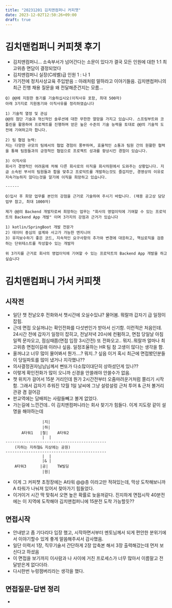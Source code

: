 ```yaml
---
title: "20231201 김치맨컴퍼니 커피챗"
date: 2023-12-02T12:50:26+09:00
draft: true
---
```


# 김치맨컴퍼니 커피챗 후기
- 김치맨컴퍼니... 소속부서가 넘어간다는 소문이 있다가 결국 모든 인원에 대한 1:1 최고위층 면담이 결정되었다
- 김치맨컴퍼니 실장(C레벨)급 인원 1 : 나 1
- 가기전에 정치사상교육 주입받음 :: 아래처럼 말하라고 이야기들음. 김치맨컴퍼니의 최근 진행 채용 질문을 왜 전달해준건지는 모름...
```
Q) @@에 지원한 동기를 기술하십시오(이직사유 포함, 최대 500자)
아래 3가지로 지원동기와 이직사유를 정리하였습니다

1) 기술적 열정 및 관심
@@의 첨단 기술과 혁신적인 솔루션에 대한 무한한 열망을 가지고 있습니다. 스프링부트와 코틀린을 활용하여 프로젝트를 진행하며 얻은 높은 수준의 기술 능력을 토대로 @@의 기술적 도전에 기여하고자 합니다.

2) 팀 협업 능력:
저는 다양한 규모의 팀에서의 협업 경험이 풍부하며, 효율적인 소통과 팀원 간의 원활한 협력을 통해 팀원들과의 긍정적인 협업으로 프로젝트 성과를 향상시킨 경험이 있습니다.

3) 이직사유
회사가 경영적인 어려움에 처해 다른 회사로의 이직을 회사차원에서 도와주는 상황입니다. 지금 소속된 부서의 팀원들과 합을 맞추고 프로덕트를 개발하는것도 즐겁지만, 경영상의 이유로 지속가능하지 않다는것을 알기에 이직을 희망하고 있습니다.

------

Q)입사 후 희망 업무를 본인의 강점을 근거로 기술하여 주시기 바랍니다. (채용 공고상 담당업무 참고, 최대 1000자)

제가 @@의 Backend 개발자로써 희망하는 업무는 "회사의 영업이익에 기여할 수 있는 프로덕트의 Backend App 개발" 이며 3가지의 강점과 근거가 있습니다

1) kotlin/SpringBoot 개발 전문가
2) 데이터 중심의 설계와 사고가 가능한 엔지니어
3) 유지보수하기 좋은 코드, 지속적인 요구사항의 추가와 변경에 대응하고, 핵심로직을 검증하는 단위테스트를 작성할수 있는 개발자

위 3가지를 근거로 회사의 영업이익에 기여할 수 있는 프로덕트의 Backend App 개발을 하고싶습니다

```



# 김치맨컴퍼니 가서 커피챗

## 시작전

- 일단 챗 전날오후 전화와서 챗시간에 오실수있냐? 물어봄. 뭐랄까 갑자기 급 일정이 잡힘.
- 근데 면접 오실꺼냐는 확인전화를 다섯번인가 받아서 신기함. 이런적은 처음인데. 24시간 전에 갑자기 일정이 잡히고, 전날저녁 20시에 컨펌하고, 면접 당일날 아침일찍 문자오고, 점심때쯤(면접 입장 3시간전) 또 전화오고.. 뭐지..뭐랄까 얼마나 최고위층 면접이길래 이러나 싶음. 일정조율하는 HR 팀 참 고생이 많다는 생각을 함. 
- 올꺼냐고 너무 많이 물어봐서 뭔가....? 뭐지..? 싶음 이거 혹시 최근에 면접봤던분들이 당일파토를 많이 냈거나 지각했나??
- 의사결정권자님님님께서 삔또가 다소많이대단히 상하셨던게 있나??
- 이렇게 확인전화가 많이 오니까 신경을 안쓸래야 안쓸수가 없음.
- 챗 위치가 걸어서 15분 거리인데 뭔가 2시간전부터 오줌마려운거처럼 쫄리기 시작함. 그래서 갑자기 추워진 12월 1일 날씨에 그냥 설렁설렁 근처 투어 & 근처 볼거리 관광 겸 걸어감 
- 판교역에는 담배피는 사람들빼고 볼게 없었다.
- 가는길에 느낀건데.. 이 김치맨컴퍼니라는 회사 찾기가 힘들다. 이게 지도랑 같이 설명을 해야하는데

```
                |지|
                |하|
       A타워1   |철|    A타워2
                |  |
--------------------------------------------
    (지하는 지하철& 지상에는 공원)
--------------------------------------------
                |  |
                |& |
    A타워3      |공|    TW빌딩
                |원|
```
- 이게 그 커피챗 초정장에는 A타워 @@층 이라고만 적혀있는데, 막상 도착해보니까 A 타워가 나눠져 있어서 찾아가기 힘들었다. 
- 이거이거 시간 딱 맞춰서 오면 높은 확률로 늦을꺼같다. 진지하게 면접시작 40분전에는 이 지역에 도착해야 김치맨컴퍼니에 15분전 도착 가능할듯??

## 면접시작
- 안내받고 좀 기다리다 입장 했고, 시작하면서부터 멘토님께서 되게 편안한 분위기에서 이야기할수 있게 좋게 말씀해주셔서 감사했음.
- 일단 이력서 1장, 직무기술서 간단하게 2장 압축본 해서 3장 출력해갔는데 먼저 보신다고 하셨음
- 이 면접을 보기까지 이사람과 나 사이에 거친 프로세스가 너무 많아서 이름말고 전달받은게 없다더라.
- 다시한번 누렁잼버리라는 생각을 했다.

## 면접질문-답변 정리
- 